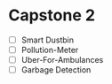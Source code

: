 # Capstone 2

- [ ] Smart Dustbin
- [ ] Pollution-Meter
- [ ] Uber-For-Ambulances
- [ ] Garbage Detection